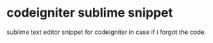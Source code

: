 # codeigniter sublime snippet

sublime text editor snippet for codeigniter in case if i forgot the code.